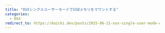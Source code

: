 ```yaml
---
title: "OSXシングルユーザーモードでUSBメモリをマウントする"
categories:
  - OSX
redirect_to: https://daichi.dev/posts/2015-06-21-osx-single-user-mode-data-recovery
---
```


